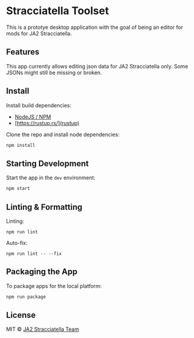# Stracciatella Toolset

This is a prototye desktop application with the goal of being an editor for mods for JA2 Stracciatella.

## Features

This app currently allows editing json data for JA2 Stracciatella only. Some JSONs might still be missing or broken.

## Install

Install build dependencies:

- [NodeJS / NPM](https://nodejs.org/)
- [https://rustup.rs/](rustup)

Clone the repo and install node dependencies:

```bash
npm install
```

## Starting Development

Start the app in the `dev` environment:

```bash
npm start
```

## Linting & Formatting

Linting:

```
npm run lint
```

Auto-fix:

```
npm run lint -- --fix
```

## Packaging the App

To package apps for the local platform:

```bash
npm run package
```

## License

MIT © [JA2 Stracciatella Team](https://github.com/ja2-stracciatella)
